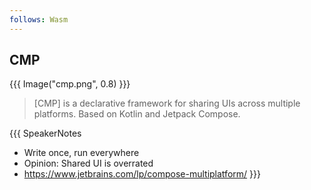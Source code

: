 ```yaml
---
follows: Wasm
---
```


## CMP

{{{ Image("cmp.png", 0.8) }}}

> [CMP] is a declarative framework for sharing UIs across multiple platforms. Based on Kotlin and Jetpack Compose.

{{{ SpeakerNotes
* Write once, run everywhere
* Opinion: Shared UI is overrated
* https://www.jetbrains.com/lp/compose-multiplatform/
}}}
